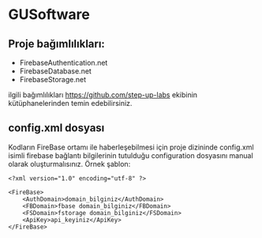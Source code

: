 # GUSoftware

## Proje bağımlılıkları:
- FirebaseAuthentication.net
- FirebaseDatabase.net
- FirebaseStorage.net

ilgili bağımlılıkları https://github.com/step-up-labs ekibinin kütüphanelerinden temin edebilirsiniz.

## config.xml dosyası
Kodların FireBase ortamı ile haberleşebilmesi için proje dizininde config.xml isimli firebase bağlantı bilgilerinin tutulduğu configuration dosyasını manual olarak oluşturmalısınız.
Örnek şablon:
```
<?xml version="1.0" encoding="utf-8" ?>

<FireBase>
	<AuthDomain>domain_bilginiz</AuthDomain>
	<FBDomain>fbase domain_bilginiz</FBDomain>
	<FSDomain>fstorage domain_bilginiz</FSDomain>
	<ApiKey>api_keyiniz</ApiKey>
</FireBase>
```
